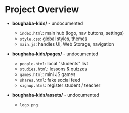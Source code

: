 # Project Overview

- **boughaba-kids/** - undocumented
  - `index.html`: main hub (logo, nav buttons, settings)
  - `style.css`: global styles, themes
  - `main.js`: handles UI, Web Storage, navigation

- **boughaba-kids/pages/** - undocumented
  - `people.html`: local "students" list
  - `studies.html`: lessons & quizzes
  - `games.html`: mini JS games
  - `shares.html`: fake social feed
  - `signup.html`: register student / teacher

- **boughaba-kids/assets/** - undocumented
  - `logo.png`
